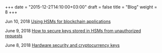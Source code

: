 +++
date = "2015-12-2T14:10:00+03:00"
draft = false
title = "Blog"
weight = 8
+++

Jun 10, 2018 <i class="fab fa-medium"></i> <a href="https://medium.com" target="_blank">Using HSMs for blockchain applications</a>

June 9, 2018 <i class="fab fa-medium"></i> <a href="https://medium.com" target="_blank">How to secure keys stored in HSMs from unauthorized requests</a>

June 8, 2018 <i class="fab fa-medium"></i> <a href="https://medium.com" target="_blank">Hardware security and cryptocurrency keys</a>
